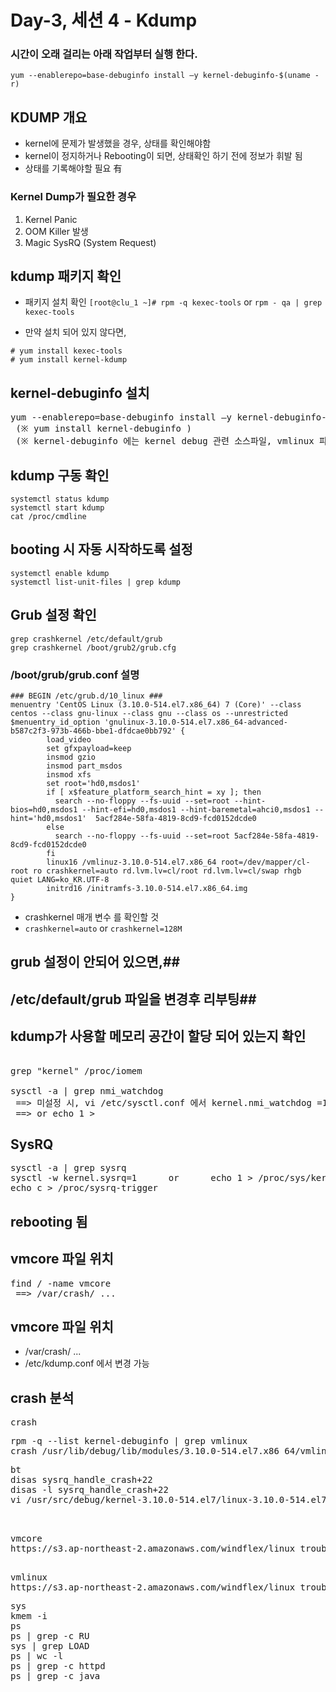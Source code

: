 

#  Day-3, 세션 4 - Kdump #

### 시간이 오래 걸리는 아래 작업부터 실행 한다. ###
`yum --enablerepo=base-debuginfo install –y kernel-debuginfo-$(uname -r)`


## KDUMP 개요 ##
- kernel에 문제가 발생했을 경우, 상태를 확인해야함
- kernel이 정지하거나 Rebooting이 되면, 상태확인 하기 전에 정보가 휘발 됨
- 상태를 기록해야할 필요 有

### Kernel Dump가 필요한 경우 ###
1) Kernel Panic
2) OOM Killer 발생
3) Magic SysRQ (System Request)


## kdump 패키지 확인 ##
- 패키지 설치 확인
` [root@clu_1 ~]# rpm -q kexec-tools ` or `rpm - qa | grep kexec-tools`

- 만약 설치 되어 있지 않다면,
~~~
# yum install kexec-tools
# yum install kernel-kdump
~~~


## kernel-debuginfo 설치 ##
<pre>
yum --enablerepo=base-debuginfo install –y kernel-debuginfo-$(uname -r)
 (※ yum install kernel-debuginfo )
 (※ kernel-debuginfo 에는 kernel debug 관련 소스파일, vmlinux 파일 등 포함)
</pre>


## kdump 구동 확인 ##
~~~
systemctl status kdump
systemctl start kdump
cat /proc/cmdline
~~~


## booting 시 자동 시작하도록 설정 ##
~~~
systemctl enable kdump
systemctl list-unit-files | grep kdump
~~~


## Grub 설정 확인 ##
~~~
grep crashkernel /etc/default/grub
grep crashkernel /boot/grub2/grub.cfg
~~~


### /boot/grub/grub.conf 설명 ###
~~~
### BEGIN /etc/grub.d/10_linux ###
menuentry 'CentOS Linux (3.10.0-514.el7.x86_64) 7 (Core)' --class centos --class gnu-linux --class gnu --class os --unrestricted $menuentry_id_option 'gnulinux-3.10.0-514.el7.x86_64-advanced-b587c2f3-973b-466b-bbe1-dfdcae0bb792' {
        load_video
        set gfxpayload=keep
        insmod gzio
        insmod part_msdos
        insmod xfs
        set root='hd0,msdos1'
        if [ x$feature_platform_search_hint = xy ]; then
          search --no-floppy --fs-uuid --set=root --hint-bios=hd0,msdos1 --hint-efi=hd0,msdos1 --hint-baremetal=ahci0,msdos1 --hint='hd0,msdos1'  5acf284e-58fa-4819-8cd9-fcd0152dcde0
        else
          search --no-floppy --fs-uuid --set=root 5acf284e-58fa-4819-8cd9-fcd0152dcde0
        fi
        linux16 /vmlinuz-3.10.0-514.el7.x86_64 root=/dev/mapper/cl-root ro crashkernel=auto rd.lvm.lv=cl/root rd.lvm.lv=cl/swap rhgb quiet LANG=ko_KR.UTF-8
        initrd16 /initramfs-3.10.0-514.el7.x86_64.img
}
~~~~
- crashkernel 매개 변수 를 확인할 것
- `crashkernel=auto`  or `crashkernel=128M` 



## grub 설정이 안되어 있으면,##
## /etc/default/grub 파일을 변경후 리부팅##

## kdump가 사용할 메모리 공간이 할당 되어 있는지 확인 ##
<pre>

grep "kernel" /proc/iomem

sysctl -a | grep nmi_watchdog
 ==> 미설정 시, vi /etc/sysctl.conf 에서 kernel.nmi_watchdog =1
 ==> or echo 1 > 
</pre>



## SysRQ ##
<pre>
sysctl -a | grep sysrq
sysctl -w kernel.sysrq=1      or      echo 1 > /proc/sys/kernel/sysrq
echo c > /proc/sysrq-trigger
</pre>

## rebooting 됨 ##


## vmcore 파일 위치 ##
<pre>
find / -name vmcore 
 ==> /var/crash/ ...
</pre>

## vmcore 파일 위치 ##
 - /var/crash/ ...
 - /etc/kdump.conf 에서 변경 가능

## crash 분석 ##
<pre>
crash <vmlinux> <vmcore>
</pre>

<pre>
rpm -q --list kernel-debuginfo | grep vmlinux
crash /usr/lib/debug/lib/modules/3.10.0-514.el7.x86_64/vmlinux /var/crash/127.0.0.1-2018-09-27-15\:13\:14/vmcore
</pre>

<pre>
bt
disas sysrq_handle_crash+22
disas -l sysrq_handle_crash+22
vi /usr/src/debug/kernel-3.10.0-514.el7/linux-3.10.0-514.el7.x86_64/drivers/tty/sysrq.c

</pre>

## <lab> ##
<pre>
vmcore
https://s3.ap-northeast-2.amazonaws.com/windflex/linux_troubleshooting/vmcore
</pre>
 
<pre> 
vmlinux
https://s3.ap-northeast-2.amazonaws.com/windflex/linux_troubleshooting/vmlinux
</pre>

<pre>
sys
kmem -i
ps
ps | grep -c RU
sys | grep LOAD
ps | wc -l
ps | grep -c httpd
ps | grep -c java
</pre>






